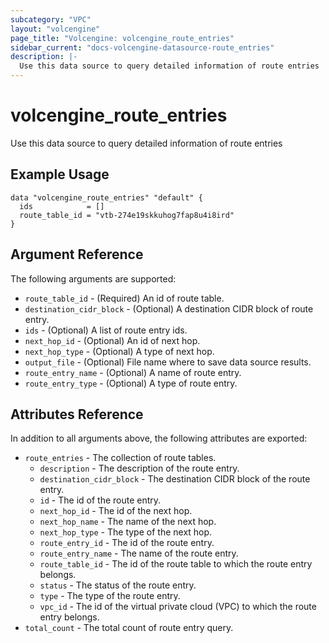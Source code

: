 ```yaml
---
subcategory: "VPC"
layout: "volcengine"
page_title: "Volcengine: volcengine_route_entries"
sidebar_current: "docs-volcengine-datasource-route_entries"
description: |-
  Use this data source to query detailed information of route entries
---
```

# volcengine_route_entries
Use this data source to query detailed information of route entries
## Example Usage
```hcl
data "volcengine_route_entries" "default" {
  ids            = []
  route_table_id = "vtb-274e19skkuhog7fap8u4i8ird"
}
```
## Argument Reference
The following arguments are supported:
* `route_table_id` - (Required) An id of route table.
* `destination_cidr_block` - (Optional) A destination CIDR block of route entry.
* `ids` - (Optional) A list of route entry ids.
* `next_hop_id` - (Optional) An id of next hop.
* `next_hop_type` - (Optional) A type of next hop.
* `output_file` - (Optional) File name where to save data source results.
* `route_entry_name` - (Optional) A name of route entry.
* `route_entry_type` - (Optional) A type of route entry.

## Attributes Reference
In addition to all arguments above, the following attributes are exported:
* `route_entries` - The collection of route tables.
    * `description` - The description of the route entry.
    * `destination_cidr_block` - The destination CIDR block of the route entry.
    * `id` - The id of the route entry.
    * `next_hop_id` - The id of the next hop.
    * `next_hop_name` - The name of the next hop.
    * `next_hop_type` - The type of the next hop.
    * `route_entry_id` - The id of the route entry.
    * `route_entry_name` - The name of the route entry.
    * `route_table_id` - The id of the route table to which the route entry belongs.
    * `status` - The status of the route entry.
    * `type` - The type of the route entry.
    * `vpc_id` - The id of the virtual private cloud (VPC) to which the route entry belongs.
* `total_count` - The total count of route entry query.


